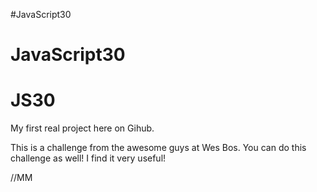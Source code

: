 #JavaScript30
# JavaScript30
# JS30

My first real project here on Gihub.

This is a challenge from the awesome guys at Wes Bos. You can do this challenge as well! I find it very useful!

//MM